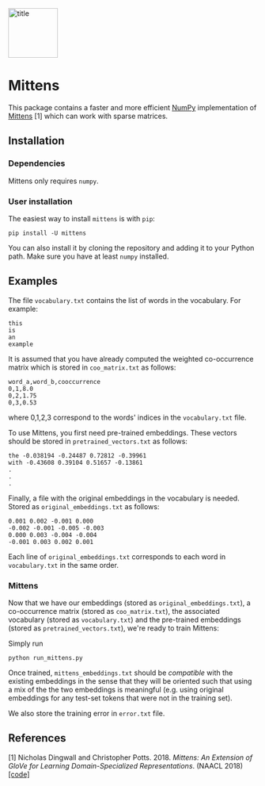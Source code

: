 <img src="img/mittens_logo.png" alt="title" width="100">

# Mittens

This package contains a faster and more efficient [NumPy](https://github.com/numpy/numpy) implementation of [Mittens](https://arxiv.org/abs/1803.09901) [1] which can work with sparse matrices.

## Installation

### Dependencies

Mittens only requires `numpy`.

### User installation

The easiest way to install `mittens` is with `pip`:

```
pip install -U mittens
```

You can also install it by cloning the repository and adding it to your Python path. Make sure you have at least `numpy` installed.

## Examples

The file `vocabulary.txt` contains the list of words in the vocabulary. For example:

```
this
is
an
example
```

It is assumed that you have already computed the weighted co-occurrence matrix which is stored in `coo_matrix.txt` as follows:

```
word_a,word_b,cooccurrence
0,1,8.0
0,2,1.75
0,3,0.53
```

where 0,1,2,3 correspond to the words' indices in the `vocabulary.txt` file. 

To use Mittens, you first need pre-trained embeddings. These vectors should be stored in `pretrained_vectors.txt` as follows:

```
the -0.038194 -0.24487 0.72812 -0.39961
with -0.43608 0.39104 0.51657 -0.13861
.
.
.
```

Finally, a file with the original embeddings in the vocabulary is needed. Stored as `original_embeddings.txt` as follows:

```
0.001 0.002 -0.001 0.000
-0.002 -0.001 -0.005 -0.003
0.000 0.003 -0.004 -0.004
-0.001 0.003 0.002 0.001
```

Each line of `original_embeddings.txt` corresponds to each word in `vocabulary.txt` in the same order.

### Mittens

Now that we have our embeddings (stored as `original_embeddings.txt`), a co-occurrence matrix (stored as `coo_matrix.txt`), the associated vocabulary (stored as `vocabulary.txt`) and the pre-trained embeddings (stored as `pretrained_vectors.txt`), we're ready to train Mittens:

Simply run 

```
python run_mittens.py
```

Once trained, `mittens_embeddings.txt` should be *compatible* with the existing embeddings in the sense that they will be oriented such that using a mix of the the two embeddings is meaningful (e.g. using original embeddings for any test-set tokens that were not in the training set).

We also store the training error in `error.txt` file.

## References
[1] Nicholas Dingwall and Christopher Potts. 2018. *Mittens: An Extension of GloVe for Learning Domain-Specialized Representations*. (NAACL 2018) [[code]](https://github.com/roamanalytics/roamresearch/tree/master/Papers/Mittens)
